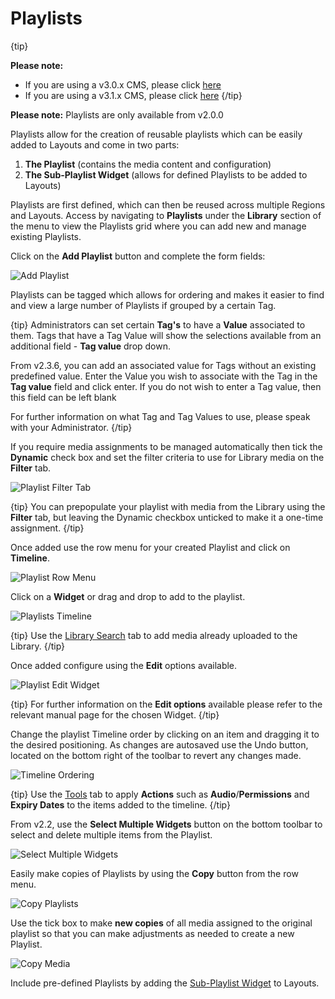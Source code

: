 # Playlists

{tip}

**Please note:**

- If you are using a v3.0.x CMS, please click [here](media_playlists_3.html)
- If you are using a v3.1.x CMS, please click [here](media_playlists.html)
  {/tip}

**Please note:** Playlists are only available from v2.0.0

Playlists allow for the creation of reusable playlists which can be easily added to Layouts and come in two parts:

1. **The Playlist** (contains the media content and configuration)
2. **The Sub-Playlist Widget** (allows for defined Playlists to be added to Layouts)

Playlists are first defined, which can then be reused across multiple Regions and Layouts. Access by navigating to **Playlists** under the **Library** section of the menu to view the Playlists grid where you can add new and manage existing Playlists.

Click on the **Add Playlist** button and complete the form fields:

![Add Playlist](img/v2_media_playlists_add.png)

Playlists can be tagged which allows for ordering and makes it easier to find and view a large number of Playlists if grouped by a certain Tag. 

{tip}
Administrators can set certain **Tag's** to have a **Value** associated to them.   Tags that have a Tag Value will show the selections available from an additional field -  **Tag value** drop down.

From v2.3.6, you can add an associated value for Tags without an existing predefined value. Enter the Value you wish to associate with the Tag in the **Tag value** field and click enter. If you do not wish to enter a Tag value, then this field can be left blank

For further information on what Tag and Tag Values to use, please speak with your Administrator.
{/tip}

If you require media assignments to be managed automatically then tick the **Dynamic** check box and set the filter criteria to use for Library media on the **Filter** tab.

![Playlist Filter Tab](img/v2_media_playlists_filter_tab.png)

{tip}
You can prepopulate your playlist with media from the Library using the **Filter** tab, but leaving the Dynamic checkbox unticked to make it a one-time assignment.
{/tip}

Once added use the row menu for your created Playlist and click on **Timeline**.

![Playlist Row Menu](img/v2_media_playlists_row_menu.png)



Click on a **Widget** or drag and drop to add to the playlist. 

![Playlists Timeline](img/v2.3_media_playlists_timeline.png)

{tip}
Use the [Library Search](layouts_library_search.html) tab to add media already uploaded to the Library.
{/tip}

Once added configure using the **Edit** options available.

![Playlist Edit Widget](img/v2_media_playlists_edit_widget.png)

{tip}
For further information on the **Edit options** available please refer to the relevant manual page for the chosen Widget.
{/tip}

Change the playlist Timeline order by clicking on an item and dragging it to the desired positioning. As changes are autosaved use the Undo button, located on the bottom right of the toolbar to revert any changes made.

![Timeline Ordering](img/v2_media_playlists_timeline_order.png)

{tip}
Use the [Tools](layouts_tools.html) tab to apply **Actions** such as **Audio**/**Permissions** and **Expiry Dates** to the items added to the timeline.
{/tip}

From v2.2, use the **Select Multiple Widgets** button on the bottom toolbar to select and delete multiple items from the Playlist.

![Select Multiple Widgets](img/v2.3_media_select_multiple_widgets.png)

Easily make copies of Playlists by using the **Copy** button from the row menu.

![Copy Playlists](img/v2_media_playlists_copy.png)



Use the tick box to make **new copies** of all media assigned to the original playlist so that you can make adjustments as needed to create a new Playlist.

![Copy Media](img/v2_media_playlists_copy_media.png)

Include pre-defined Playlists by adding the [Sub-Playlist Widget](media_module_subplaylist.html) to Layouts.

